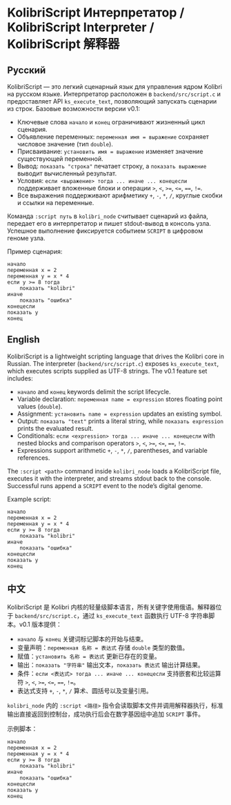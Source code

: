 # KolibriScript Интерпретатор / KolibriScript Interpreter / KolibriScript 解释器

## Русский

KolibriScript — это легкий сценарный язык для управления ядром Kolibri на русском языке. Интерпретатор
расположен в `backend/src/script.c` и предоставляет API `ks_execute_text`, позволяющий запускать сценарии
из строк. Базовые возможности версии v0.1:

- Ключевые слова `начало` и `конец` ограничивают жизненный цикл сценария.
- Объявление переменных: `переменная имя = выражение` сохраняет числовое значение (тип `double`).
- Присваивание: `установить имя = выражение` изменяет значение существующей переменной.
- Вывод: `показать "строка"` печатает строку, а `показать выражение` выводит вычисленный результат.
- Условия: `если <выражение> тогда ... иначе ... конецесли` поддерживает вложенные блоки и операции `>`, `<`, `>=`, `<=`, `==`, `!=`.
- Все выражения поддерживают арифметику `+`, `-`, `*`, `/`, круглые скобки и ссылки на переменные.

Команда `:script путь` в `kolibri_node` считывает сценарий из файла, передает его в интерпретатор и пишет
stdout-вывод в консоль узла. Успешное выполнение фиксируется событием `SCRIPT` в цифровом геноме узла.

Пример сценария:

```
начало
переменная x = 2
переменная y = x * 4
если y >= 8 тогда
    показать "kolibri"
иначе
    показать "ошибка"
конецесли
показать y
конец
```

## English

KolibriScript is a lightweight scripting language that drives the Kolibri core in Russian. The interpreter
(`backend/src/script.c`) exposes `ks_execute_text`, which executes scripts supplied as UTF-8 strings. The v0.1
feature set includes:

- `начало` and `конец` keywords delimit the script lifecycle.
- Variable declaration: `переменная name = expression` stores floating point values (`double`).
- Assignment: `установить name = expression` updates an existing symbol.
- Output: `показать "text"` prints a literal string, while `показать expression` prints the evaluated result.
- Conditionals: `если <expression> тогда ... иначе ... конецесли` with nested blocks and comparison operators
  `>`, `<`, `>=`, `<=`, `==`, `!=`.
- Expressions support arithmetic `+`, `-`, `*`, `/`, parentheses, and variable references.

The `:script <path>` command inside `kolibri_node` loads a KolibriScript file, executes it with the interpreter,
and streams stdout back to the console. Successful runs append a `SCRIPT` event to the node’s digital genome.

Example script:

```
начало
переменная x = 2
переменная y = x * 4
если y >= 8 тогда
    показать "kolibri"
иначе
    показать "ошибка"
конецесли
показать y
конец
```

## 中文

KolibriScript 是 Kolibri 内核的轻量级脚本语言，所有关键字使用俄语。解释器位于
`backend/src/script.c`，通过 `ks_execute_text` 函数执行 UTF-8 字符串脚本。v0.1 版本提供：

- `начало` 与 `конец` 关键词标记脚本的开始与结束。
- 变量声明：`переменная 名称 = 表达式` 存储 `double` 类型的数值。
- 赋值：`установить 名称 = 表达式` 更新已存在的变量。
- 输出：`показать "字符串"` 输出文本，`показать 表达式` 输出计算结果。
- 条件：`если <表达式> тогда ... иначе ... конецесли` 支持嵌套和比较运算符 `>`, `<`, `>=`, `<=`, `==`, `!=`。
- 表达式支持 `+`, `-`, `*`, `/` 算术、圆括号以及变量引用。

`kolibri_node` 内的 `:script <路径>` 指令会读取脚本文件并调用解释器执行，标准输出直接返回到控制台，成功执行后会在数字基因组中追加 `SCRIPT` 事件。

示例脚本：

```
начало
переменная x = 2
переменная y = x * 4
если y >= 8 тогда
    показать "kolibri"
иначе
    показать "ошибка"
конецесли
показать y
конец
```
